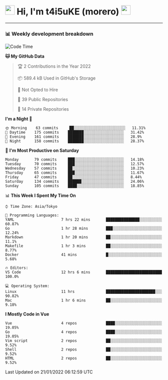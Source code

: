 <!-- Title -->
<h1>
    <img src="https://emojis.slackmojis.com/emojis/images/1600385609/10490/cactuar.gif?1600385609" width="30"/> 
    Hi, I'm t4i5uKE (morero) 
    <img src="https://emojis.slackmojis.com/emojis/images/1600385609/10490/cactuar.gif?1600385609" width="30"/>
</h1>

---

<h3> 📊 Weekly development breakdown </h3>
<!-- waka-readme-stats -->

<!--START_SECTION:waka-->
![Code Time](http://img.shields.io/badge/Code%20Time-880%20hrs%2038%20mins-blue)

**🐱 My GitHub Data** 

> 🏆 2 Contributions in the Year 2022
 > 
> 📦 589.4 kB Used in GitHub's Storage 
 > 
> 🚫 Not Opted to Hire
 > 
> 📜 39 Public Repositories 
 > 
> 🔑 14 Private Repositories  
 > 
**I'm a Night 🦉** 

```text
🌞 Morning    63 commits     ██░░░░░░░░░░░░░░░░░░░░░░░   11.31% 
🌆 Daytime    175 commits    ███████░░░░░░░░░░░░░░░░░░   31.42% 
🌃 Evening    161 commits    ███████░░░░░░░░░░░░░░░░░░   28.9% 
🌙 Night      158 commits    ███████░░░░░░░░░░░░░░░░░░   28.37%

```
📅 **I'm Most Productive on Saturday** 

```text
Monday       79 commits     ███░░░░░░░░░░░░░░░░░░░░░░   14.18% 
Tuesday      70 commits     ███░░░░░░░░░░░░░░░░░░░░░░   12.57% 
Wednesday    57 commits     ██░░░░░░░░░░░░░░░░░░░░░░░   10.23% 
Thursday     65 commits     ███░░░░░░░░░░░░░░░░░░░░░░   11.67% 
Friday       47 commits     ██░░░░░░░░░░░░░░░░░░░░░░░   8.44% 
Saturday     134 commits    ██████░░░░░░░░░░░░░░░░░░░   24.06% 
Sunday       105 commits    ████░░░░░░░░░░░░░░░░░░░░░   18.85%

```


📊 **This Week I Spent My Time On** 

```text
⌚︎ Time Zone: Asia/Tokyo

💬 Programming Languages: 
YAML                     7 hrs 22 mins       ███████████████░░░░░░░░░░   60.87% 
Go                       1 hr 28 mins        ███░░░░░░░░░░░░░░░░░░░░░░   12.24% 
Markdown                 1 hr 20 mins        ██░░░░░░░░░░░░░░░░░░░░░░░   11.1% 
Makefile                 1 hr 3 mins         ██░░░░░░░░░░░░░░░░░░░░░░░   8.77% 
Docker                   41 mins             █░░░░░░░░░░░░░░░░░░░░░░░░   5.68%

🔥 Editors: 
VS Code                  12 hrs 6 mins       █████████████████████████   100.0%

💻 Operating System: 
Linux                    11 hrs              ██████████████████████░░░   90.82% 
Mac                      1 hr 6 mins         ██░░░░░░░░░░░░░░░░░░░░░░░   9.18%

```

**I Mostly Code in Vue** 

```text
Vue                      4 repos             ████░░░░░░░░░░░░░░░░░░░░░   19.05% 
Go                       4 repos             ████░░░░░░░░░░░░░░░░░░░░░   19.05% 
Vim script               2 repos             ██░░░░░░░░░░░░░░░░░░░░░░░   9.52% 
Shell                    2 repos             ██░░░░░░░░░░░░░░░░░░░░░░░   9.52% 
HTML                     2 repos             ██░░░░░░░░░░░░░░░░░░░░░░░   9.52%

```



 Last Updated on 21/01/2022 06:12:59 UTC
<!--END_SECTION:waka-->
